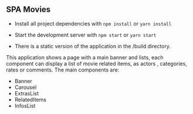 ## SPA Movies

* Install all project dependencies with `npm install` or `yarn install`
* Start the development server with `npm start` or `yarn start`

* There is a static version of the application in the /build directory. 

This application shows a page with a main banner and lists, each component can display a list of movie related items, as actors , categories, rates or comments. The main components are:

  - Banner
  - Carousel
  - ExtrasList
  - RelatedItems
  - InfosList

